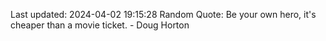 Last updated: 2024-04-02 19:15:28
Random Quote: Be your own hero, it's cheaper than a movie ticket. - Doug Horton